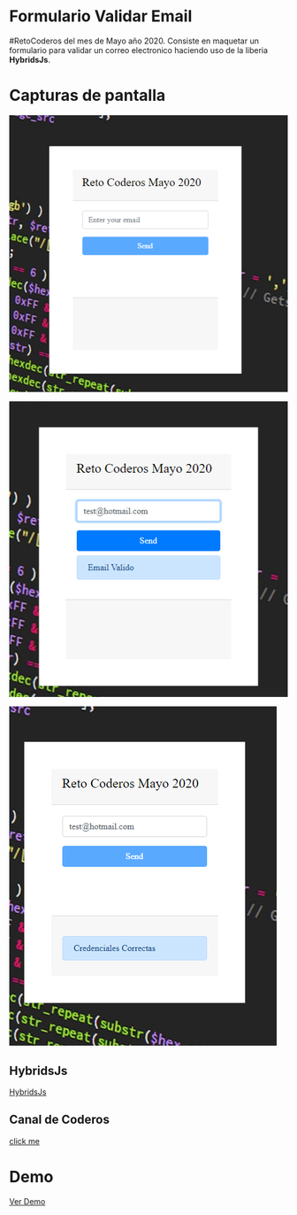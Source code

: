 # Formulario Validar Email

#RetoCoderos del mes de Mayo año 2020. Consiste en maquetar un formulario para validar un correo electronico  haciendo uso de la liberia **HybridsJs**.

# Capturas de pantalla

![Captura Pantalla](https://github.com/Berrones-Edwin/reto-coderos-mayo-2020/blob/master/img1.png)

![Captura Pantalla](https://github.com/Berrones-Edwin/reto-coderos-mayo-2020/blob/master/img2.png)

![Captura Pantalla](https://github.com/Berrones-Edwin/reto-coderos-mayo-2020/blob/master/img3.png)

## HybridsJs

[HybridsJs](https://hybrids.js.org)

## Canal de Coderos
[click me](https://www.youtube.com/channel/UCCWF25mcVP25_zQLyXzXu5g)

# Demo
[Ver Demo]()
